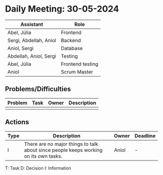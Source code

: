 # Daily Meeting: 30-05-2024

| **Assistant**          | **Role**         |
|------------------------|------------------|
| Abel, Júlia            | Frontend         |
| Sergi, Abdellah, Aniol | Backend          |
| Aniol, Sergi           | Database         |
| Abdellah, Aniol, Sergi | Testing          |
| Abel, Júlia            | Frontend testing |
| Aniol                  | Scrum Master     |

## Problems/Difficulties

| Problem | Task | Owner | Description |
|---------|------|-------|-------------|
|         |      |       |             |

## Actions

| Type | Description                                                                          | Owner | Deadline |
|------|--------------------------------------------------------------------------------------|-------|----------|
| I    | There are no major things to talk about since people keeps working on its own tasks. | Aniol | -        |

T: Task
D: Decision
I: Information
